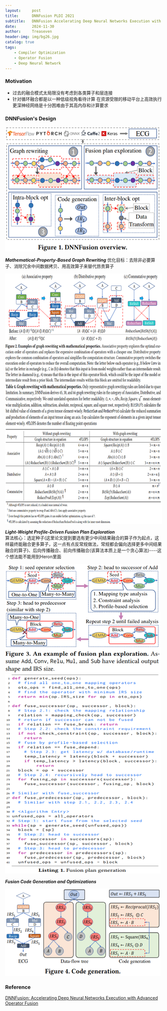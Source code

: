 ```yaml
---
layout:     post
title:      DNNFusion PLDI 2021
subtitle:   DNNFusion Accelerating Deep Neural Networks Execution with Advanced Operator Fusion
date:       2024-11-30
author:     Treaseven
header-img: img/bg26.jpg
catalog: true
tags:
    - Compiler Optimization
    - Operator Fusion
    - Deep Neural Network
---
```


### Motivation
- 过去的融合模式太局限没有考虑到各类算子和层连接
- 针对循环融合都是以一种低级视角看待计算
在资源受限的移动平台上高效执行更深神经网络是十分困难由于其高内存和计算要求

### DNNFusion's Design

<img width="500" height="400" src="../img/post-dnnfusion-overview.png"/>

***Mathematical-Property-Based Graph Rewriting***
优化目标：去除非必要算子、消除冗余中间数据拷贝、用高效算子来替代昂贵算子

<img width="1000" height="350" src="../img/post-dnnfusion-example.png"/>

<img width="1000" height="450" src="../img/post-dnnfusion-graph-rewriting.png"/>

***Light-Weight Profile-Driven Fusion Plan Exploration***<br>
算法核心：选定种子(这里论文提到要选有更少中间结果融合的算子作为起点，这样最终能融合更多算子，这一点有点反常规做法，常规都会偏向选择更多中间结果融合的算子)、后向传播融合、前向传播融合(该算法本质上是一个贪心算法)----这个想法能不能用到Heron里面

<img width="500" height="350" src="../img/post-dnnfusion-fusion-plan.png"/>

<img width="500" height="640" src="../img/post-dnnfusion-fusion-plan-generation.png"/>

***Fusion Code Generation and Optimizations***<br>


<img width="500" height="280" src="../img/post-dnnfusion-code-generation.png"/>


### Reference
[DNNFusion: Accelerating Deep Neural Networks Execution with Advanced Operator Fusion](https://dl.acm.org/doi/pdf/10.1145/3453483.3454083)